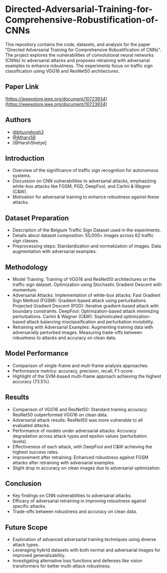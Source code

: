 # Directed-Adversarial-Training-for-Comprehensive-Robustification-of-CNNs

This repository contains the code, datasets, and analysis for the paper "Directed Adversarial Training for Comprehensive Robustification of CNNs". The project explores the vulnerabilities of convolutional neural networks (CNNs) to adversarial attacks and proposes retraining with adversarial examples to enhance robustness. The experiments focus on traffic sign classification using VGG16 and ResNet50 architectures.


## Paper Link

[https://ieeexplore.ieee.org/document/10723934](https://ieeexplore.ieee.org/document/10723934)
## Authors

- [@bhuvighosh3](https://github.com/bhuvighosh3)
- [@Atharv56](https://github.com/Atharv56)
- [@HarshShetye]


## Introduction

- Overview of the significance of traffic sign recognition for autonomous systems.
- Discussion on CNN vulnerabilities to adversarial attacks, emphasizing white-box attacks like FGSM, PGD, DeepFool, and Carlini & Wagner (C&W).
- Motivation for adversarial training to enhance robustness against these attacks.


## Dataset Preparation

- Description of the Belgium Traffic Sign Dataset used in the experiments.
- Details about dataset composition: 50,000+ images across 62 traffic sign classes.
- Preprocessing steps:
    Standardization and normalization of images.
    Data augmentation with adversarial examples.
## Methodology

- Model Training:
    Training of VGG16 and ResNet50 architectures on the traffic sign dataset.
    Optimization using Stochastic Gradient Descent with momentum.
- Adversarial Attacks:
    Implementation of white-box attacks:
    Fast Gradient Sign Method (FGSM): Gradient-based attack using perturbations.
    Projected Gradient Descent (PGD): Iterative gradient-based attack with boundary constraints.
    DeepFool: Optimization-based attack minimizing perturbations.
    Carlini & Wagner (C&W): Sophisticated optimization-based attack balancing misclassification and perturbation invisibility.
- Retraining with Adversarial Examples:
    Augmenting training data with adversarially perturbed images.
    Measuring trade-offs between robustness to attacks and accuracy on clean data.
## Model Performance

- Comparison of single-frame and mult-frame analysis approaches.
- Performance metrics: accuracy, precision, recall, F1-score.
- Highlight of the SVM-based multi-frame approach achieving the highest accuracy (73.5%).

## Results

- Comparison of VGG16 and ResNet50:
    Standard training accuracy: ResNet50 outperformed VGG16 on clean data.
- Adversarial attack results: ResNet50 was more vulnerable to all evaluated attacks.
- Performance of models under adversarial attacks:
    Accuracy degradation across attack types and epsilon values (perturbation levels).
- Effectiveness of each attack, with DeepFool and C&W achieving the highest success rates.
- Improvement after retraining:
    Enhanced robustness against FGSM attacks after retraining with adversarial examples.
- Slight drop in accuracy on clean images due to adversarial optimization.
## Conclusion

- Key findings on CNN vulnerabilities to adversarial attacks.
- Efficacy of adversarial retraining in improving robustness against specific attacks.
- Trade-offs between robustness and accuracy on clean data.
## Future Scope

- Exploration of advanced adversarial training techniques using diverse attack types.
- Leveraging hybrid datasets with both normal and adversarial images for improved generalizability.
- Investigating alternative loss functions and defenses like vision transformers for better multi-attack robustness.
